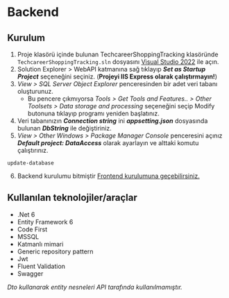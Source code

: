 # Backend

## Kurulum
1. Proje klasörü içinde bulunan TechcareerShoppingTracking klasöründe ```TechcareerShoppingTracking.sln``` dosyasını [Visual Studio 2022](https://visualstudio.microsoft.com/downloads/) ile açın.
2. Solution Explorer > WebAPI katmanına sağ tıklayıp ***Set as Startup Project*** seçeneğini seçiniz. (**Projeyi IIS Express olarak çalıştırmayın!**)
3. *View > SQL Server Object Explorer* penceresinden bir adet veri tabanı oluşturunuz. 
    - Bu pencere çıkmıyorsa *Tools > Get Tools and Features.. > Other Toolsets > Data storage and processing* seçeneğini seçip Modify butonuna tıklayıp programı yeniden başlatınız.
4. Veri tabanınızın ***Connection string*** ini ***appsetting.json*** dosyasında bulunan ***DbString*** ile değiştiriniz.
5. *View > Other Windows > Package Manager Console* penceresini açınız ***Default project: DataAccess*** olarak ayarlayın ve alttaki komutu çalıştırınız.
```
update-database
```
6. Backend kurulumu bitmiştir [Frontend kurulumuna geçebilirsiniz.](https://github.com/ysfarslanon/TechcareerGraduationProject/tree/main/AngularShoppingList)

## Kullanılan teknolojiler/araçlar
- .Net 6
- Entity Framework 6
- Code First
- MSSQL
- Katmanlı mimari
- Generic repository pattern
- Jwt
- Fluent Validation
- Swagger

*Dto kullanarak entity nesneleri API tarafında kullanılmamıştır.*